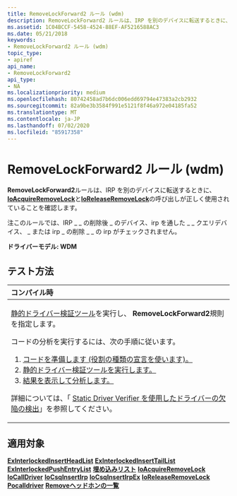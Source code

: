 ```yaml
---
title: RemoveLockForward2 ルール (wdm)
description: RemoveLockForward2 ルールは、IRP を別のデバイスに転送するときに、IoAcquireRemoveLock と IoReleaseRemoveLock の呼び出しが正しく使用されていることを確認します。
ms.assetid: 1C04BCCF-5458-4524-88EF-AF5216588AC3
ms.date: 05/21/2018
keywords:
- RemoveLockForward2 ルール (wdm)
topic_type:
- apiref
api_name:
- RemoveLockForward2
api_type:
- NA
ms.localizationpriority: medium
ms.openlocfilehash: 80742458ad7b6dc006edd69794e47383a2cb2932
ms.sourcegitcommit: 82a9be3b3584f991e5121f8f46a972e04185fa52
ms.translationtype: MT
ms.contentlocale: ja-JP
ms.lasthandoff: 07/02/2020
ms.locfileid: "85917358"
---
```

# <a name="removelockforward2-rule-wdm"></a>RemoveLockForward2 ルール (wdm)


**RemoveLockForward2**ルールは、IRP を別のデバイスに転送するときに、 [**IoAcquireRemoveLock**](https://docs.microsoft.com/windows-hardware/drivers/ddi/wdm/nf-wdm-ioacquireremovelock)と[**IoReleaseRemoveLock**](https://docs.microsoft.com/windows-hardware/drivers/ddi/wdm/nf-wdm-ioreleaseremovelock)の呼び出しが正しく使用されていることを確認します。

注このルールでは、IRP \_ \_ の削除後 \_ のデバイス、irp を通した \_ \_ クエリデバイス、 \_ または irp \_ の削除 \_ \_ の irp がチェックされません。

**ドライバーモデル: WDM**

<a name="how-to-test"></a>テスト方法
-----------

<table>
<colgroup>
<col width="100%" />
</colgroup>
<thead>
<tr class="header">
<th align="left">コンパイル時</th>
</tr>
</thead>
<tbody>
<tr class="odd">
<td align="left"><p><a href="https://docs.microsoft.com/windows-hardware/drivers/devtest/static-driver-verifier" data-raw-source="[Static Driver Verifier](https://docs.microsoft.com/windows-hardware/drivers/devtest/static-driver-verifier)">静的ドライバー検証ツール</a>を実行し、 <strong>RemoveLockForward2</strong>規則を指定します。</p>
コードの分析を実行するには、次の手順に従います。
<ol>
<li><a href="https://docs.microsoft.com/windows-hardware/drivers/devtest/using-static-driver-verifier-to-find-defects-in-drivers#preparing-your-source-code" data-raw-source="[Prepare your code (use role type declarations).](https://docs.microsoft.com/windows-hardware/drivers/devtest/using-static-driver-verifier-to-find-defects-in-drivers#preparing-your-source-code)">コードを準備します (役割の種類の宣言を使います)。</a></li>
<li><a href="https://docs.microsoft.com/windows-hardware/drivers/devtest/using-static-driver-verifier-to-find-defects-in-drivers#running-static-driver-verifier" data-raw-source="[Run Static Driver Verifier.](https://docs.microsoft.com/windows-hardware/drivers/devtest/using-static-driver-verifier-to-find-defects-in-drivers#running-static-driver-verifier)">静的ドライバー検証ツールを実行します。</a></li>
<li><a href="https://docs.microsoft.com/windows-hardware/drivers/devtest/using-static-driver-verifier-to-find-defects-in-drivers#viewing-and-analyzing-the-results" data-raw-source="[View and analyze the results.](https://docs.microsoft.com/windows-hardware/drivers/devtest/using-static-driver-verifier-to-find-defects-in-drivers#viewing-and-analyzing-the-results)">結果を表示して分析します。</a></li>
</ol>
<p>詳細については、「 <a href="https://docs.microsoft.com/windows-hardware/drivers/devtest/using-static-driver-verifier-to-find-defects-in-drivers" data-raw-source="[Using Static Driver Verifier to Find Defects in Drivers](https://docs.microsoft.com/windows-hardware/drivers/devtest/using-static-driver-verifier-to-find-defects-in-drivers)">Static Driver Verifier を使用したドライバーの欠陥の検出</a>」を参照してください。</p></td>
</tr>
</tbody>
</table>

<a name="applies-to"></a>適用対象
----------

[**ExInterlockedInsertHeadList**](https://msdn.microsoft.com/library/windows/hardware/ff545397) 
[**ExInterlockedInsertTailList**](https://msdn.microsoft.com/library/windows/hardware/ff545402) 
[**ExInterlockedPushEntryList**](https://msdn.microsoft.com/library/windows/hardware/ff545418) 
[**埋め込みリスト**](https://docs.microsoft.com/windows-hardware/drivers/ddi/wdm/nf-wdm-insertheadlist) 
[**IoAcquireRemoveLock**](https://docs.microsoft.com/windows-hardware/drivers/ddi/wdm/nf-wdm-ioacquireremovelock) 
[**IoCallDriver**](https://docs.microsoft.com/windows-hardware/drivers/ddi/wdm/nf-wdm-iocalldriver) 
[**IoCsqInsertIrp**](https://docs.microsoft.com/windows-hardware/drivers/ddi/wdm/nf-wdm-iocsqinsertirp) 
[**IoCsqInsertIrpEx**](https://docs.microsoft.com/windows-hardware/drivers/ddi/wdm/nf-wdm-iocsqinsertirpex) 
[**IoReleaseRemoveLock**](https://docs.microsoft.com/windows-hardware/drivers/ddi/wdm/nf-wdm-ioreleaseremovelock) 
[**Pocalldriver**](https://docs.microsoft.com/windows-hardware/drivers/ddi/ntifs/nf-ntifs-pocalldriver) 
[**Removeヘッドホンの一覧**](https://docs.microsoft.com/windows-hardware/drivers/ddi/wdm/nf-wdm-removeheadlist)
 

 





